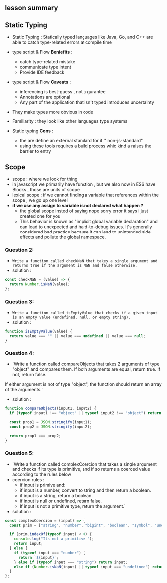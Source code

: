 ## lesson summary 
## Static Typing 
 -  Static Typing : Statically typed languages like Java, Go, and C++ are able to catch type-related errors at compile time
- type script & Flow **Beniefits** : 
    - catch type-related mistake 
    - communicate type intent 
    - Provide IDE feedback
- type script & Flow **Caveats** :
    - inferencing is best-guess , not a gurantee
    - Annotations are optional 
    - Any part of the application that isn't typed introduces uncertainty
- They make types more obvious in code 
- Familiarity : they look like other languages type systems

- Static typing **Cons** : 
    - the are define an external standard for it '' non-js-standard''
    - using these tools requires a build process whic kind a raises the barrier to entry 

## Scope 
- scope : where we look for thing 
- in javascript we primarily have function , but we also now in ES6 have Blocks , those are units of scope 
- lexical scope : if we cannot finding a variable that references within the scope , we go up one level
- **if we use any assign to variable is not declared what happen ?**
  - the global scope insted of saying nope sorry error it says i just created one for you 
  - This behavior is known as "implicit global variable declaration" and can lead to unexpected and hard-to-debug issues. It's generally considered bad practice because it can lead to unintended side effects and pollute the global namespace.




### Question 2: 
- `Write a function called checkNaN that takes a single argument and returns true if the argument is NaN and false otherwise.`
- solution : 
``` javascript 
const checkNaN = (value) => {
  return Number.isNaN(value);
};

```
### Question 3: 
- `Write a function called isEmptyValue that checks if a given input is an empty value (undefined, null, or empty string).`
- solution : 
``` javascript 
function isEmptyValue(value) {
  return value === "" || value === undefined || value === null;
}


```
### Question 4: 
- `Write a function called compareObjects that takes 2 arguments of type "object" and compares them. If both arguments are equal, return true. If not, return false.

If either argument is not of type "object", the function should return an array of the arguments.`
- solution : 
``` javascript 
function compareObjects(input1, input2) {
  if (typeof input1 !== "object" || typeof input2 !== "object") return false;

  const prop1 = JSON.stringify(input1);
  const prop2 = JSON.stringify(input2);

  return prop1 === prop2;
}


```
### Question 5: 
- `Write a function called complexCoercion that takes a single argument and checks if its type is primitive, and if so returns a coerced value according to the rules below 
- coercion rules :
    - if input is primive and:
    - if input is a number, convert to string and then return a boolean.
    - if input is a string, return a boolean.
    - if input is null or undefined, return false.
    - If input is not a primitive type, return the argument.`
- solution : 
``` javascript 
const complexCoercion = (input) => {
  const prim = ["string", "number", "bigint", "boolean", "symbol", "undefined"];

  if (prim.indexOf(typeof input) < 0) {
    console.log("Its not a primitive ");
    return input;
  } else {
    if (typeof input === "number") {
      return `${input}`;
    } else if (typeof input === "string") return input;
    else if (Number.isNaN(input) || typeof input === "undefined") return false;
  }
};


```
